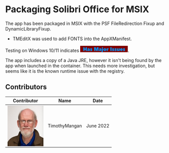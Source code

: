# Packaging Solibri Office for MSIX

The app has been packaged in MSIX with the PSF FileRedirection Fixup and DynamicLibraryFixup.
* TMEditX was used to add FONTS into the AppXManifest.



Testing on Windows 10/11 indicates [<img src="/media/CatIssues.png" alt="Has Issues" />](/media/CatIssues.png).

The app includes a copy of a Java JRE, however it isn't being found by the app when launched in the container.  This needs more investigation, but seems like it is the known runtime issue with the registry. 


## Contributors

| Contributor | Name | Date |
|----|----|----|
| [<img src="/media/Contributors/TimMangan.jpg" align="left" Height="128" />](/media/Contributors/TimMangan.jpg) | TimothyMangan | June 2022 |


